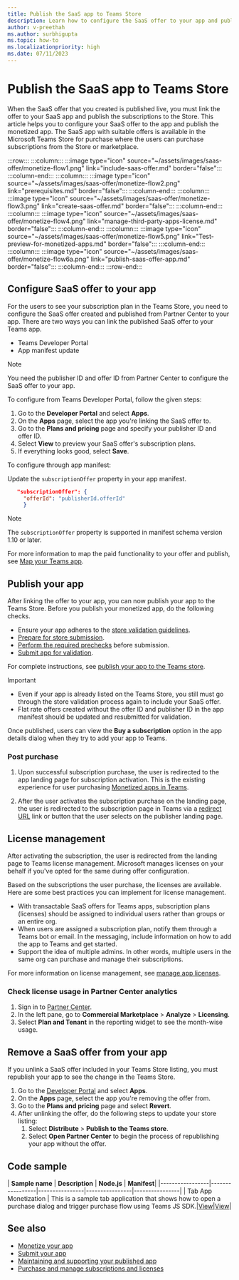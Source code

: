 ```yaml
---
title: Publish the SaaS app to Teams Store
description: Learn how to configure the SaaS offer to your app and publish the app to the Microsoft Teams Store.
author: v-preethah
ms.author: surbhigupta
ms.topic: how-to
ms.localizationpriority: high
ms.date: 07/11/2023
---
```


# Publish the SaaS app to Teams Store

When the SaaS offer that you created is published live, you must link the offer to your SaaS app and publish the subscriptions to the Store. This article helps you to configure your SaaS offer to the app and publish the monetized app. The SaaS app with suitable offers is available in the Microsoft Teams Store for purchase where the users can purchase subscriptions from the Store or marketplace.

:::row:::
   :::column:::
      :::image type="icon" source="~/assets/images/saas-offer/monetize-flow1.png" link="include-saas-offer.md" border="false":::
   :::column-end:::
   :::column:::
      :::image type="icon" source="~/assets/images/saas-offer/monetize-flow2.png" link="prerequisites.md" border="false":::
   :::column-end:::
   :::column:::
      :::image type="icon" source="~/assets/images/saas-offer/monetize-flow3.png" link="create-saas-offer.md" border="false":::
   :::column-end:::
   :::column:::
      :::image type="icon" source="~/assets/images/saas-offer/monetize-flow4.png" link="manage-third-party-apps-license.md" border="false":::
   :::column-end:::
   :::column:::
      :::image type="icon" source="~/assets/images/saas-offer/monetize-flow5.png" link="Test-preview-for-monetized-apps.md" border="false":::
   :::column-end:::
   :::column:::
      :::image type="icon" source="~/assets/images/saas-offer/monetize-flow6a.png" link="publish-saas-offer-app.md" border="false":::
   :::column-end:::
:::row-end:::

## Configure SaaS offer to your app

For the users to see your subscription plan in the Teams Store, you need to configure the SaaS offer created and published from Partner Center to your app. There are two ways you can link the published SaaS offer to your Teams app.

* Teams Developer Portal
* App manifest update

> [!NOTE]
> You need the publisher ID and offer ID from Partner Center to configure the SaaS offer to your app.

To configure from Teams Developer Portal, follow the given steps:

1. Go to the **Developer Portal** and select **Apps**.
1. On the **Apps** page, select the app you're linking the SaaS offer to.
1. Go to the **Plans and pricing** page and specify your publisher ID and offer ID.
1. Select **View** to preview your SaaS offer's subscription plans.
1. If everything looks good, select **Save**.

To configure through app manifest:

Update the `subscriptionOffer` property in your app manifest.

   ```json
      "subscriptionOffer": {
        "offerId": "publisherId.offerId"  
        }
   ```

> [!NOTE]
> The `subscriptionOffer` property is supported in manifest schema version 1.10 or later.

For more information to map the paid functionality to your offer and publish, see [Map your Teams app](https://aka.ms/TMTG).

## Publish your app

After linking the offer to your app, you can now publish your app to the Teams Store. Before you publish your monetized app, do the following checks.

* Ensure your app adheres to the [store validation guidelines](/microsoftteams/platform/concepts/deploy-and-publish/appsource/prepare/teams-store-validation-guidelines).
* [Prepare for store submission](/microsoftteams/platform/concepts/deploy-and-publish/appsource/prepare/submission-checklist).
* [Perform the required prechecks](/microsoftteams/platform/concepts/deploy-and-publish/appsource/publish) before submission.
* [Submit app for validation](/office/dev/store/add-in-submission-guide).

For complete instructions, see [publish your app to the Teams store](../publish.md).

> [!IMPORTANT]
>
> * Even if your app is already listed on the Teams Store, you still must go through the store validation process again to include your SaaS offer.
> * Flat rate offers created without the offer ID and publisher ID in the app manifest should be updated and resubmitted for validation.

Once published, users can view the **Buy a subscription** option in the app details dialog when they try to add your app to Teams.

### Post purchase

1. Upon successful subscription purchase, the user is redirected to the app landing page for subscription activation. This is the existing experience for user purchasing [Monetized apps in Teams](https://aka.ms/TMTG).

1. After the user activates the subscription purchase on the landing page, the user is redirected to the subscription page in Teams via a [redirect URL](https://teams.microsoft.com/_#/subscriptionManagement) link or button that the user selects on the publisher landing page.

## License management

After activating the subscription, the user is redirected from the landing page to Teams license management. Microsoft manages licenses on your behalf if you've opted for the same during offer configuration.

Based on the subscriptions the user purchase, the licenses are available. Here are some best practices you can implement for license management.

* With transactable SaaS offers for Teams apps, subscription plans (licenses) should be assigned to individual users rather than groups or an entire org.
* When users are assigned a subscription plan, notify them through a Teams bot or email. In the messaging, include information on how to add the app to Teams and get started.
* Support the idea of multiple admins. In other words, multiple users in the same org can purchase and manage their subscriptions.

For more information on license management, see [manage app licenses](/microsoftteams/purchase-third-party-apps).

### Check license usage in Partner Center analytics

1. Sign in to [Partner Center](https://partner.microsoft.com/).
1. In the left pane, go to **Commercial Marketplace** > **Analyze** > **Licensing**.
1. Select **Plan and Tenant** in the reporting widget to see the month-wise usage.

## Remove a SaaS offer from your app

If you unlink a SaaS offer included in your Teams Store listing, you must republish your app to see the change in the Teams Store.

1. Go to the [Developer Portal](https://dev.teams.microsoft.com/) and select **Apps**.
1. On the **Apps** page, select the app you're removing the offer from.
1. Go to the **Plans and pricing** page and select **Revert**.
1. After unlinking the offer, do the following steps to update your store listing:
   1. Select **Distribute** > **Publish to the Teams store**.
   1. Select **Open Partner Center** to begin the process of republishing your app without the offer.

## Code sample

| **Sample name** | **Description** | **Node.js** | **Manifest**|
|-----------------|-----------------|----------------|----------------|----------------|
| Tab App Monetization | This is a sample tab application that shows how to open a purchase dialog and trigger purchase flow using Teams JS SDK.|[View](https://github.com/OfficeDev/Microsoft-Teams-Samples/tree/main/samples/tab-app-monetization/nodejs)|[View](https://github.com/OfficeDev/Microsoft-Teams-Samples/tree/main/samples/tab-app-monetization/nodejs/demo-manifest/tab-app-monetization.zip)|

## See also

* [Monetize your app](monetize-overview.md)
* [Submit your app](/partner-center/marketplace/add-in-submission-guide?toc=%2Fmicrosoftteams%2Fplatform%2Ftoc.json&bc=%2Fmicrosoftteams%2Fplatform%2Fbreadcrumb%2Ftoc.json)
* [Maintaining and supporting your published app](../post-publish/overview.md)
* [Purchase and manage subscriptions and licenses](end-user-purchase-experience.md)
